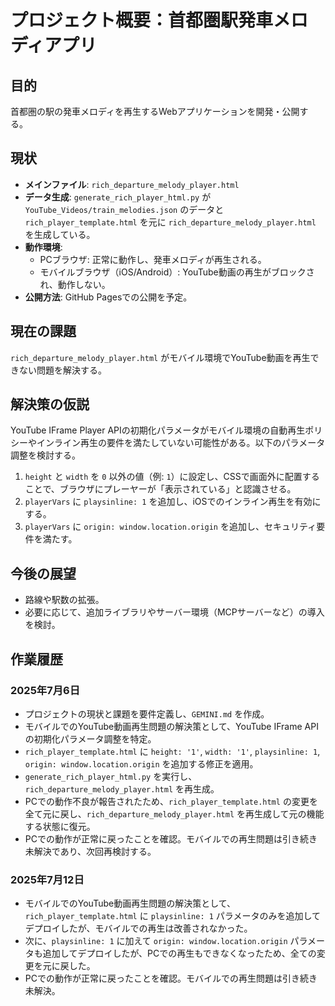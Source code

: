 # プロジェクト概要：首都圏駅発車メロディアプリ

## 目的
首都圏の駅の発車メロディを再生するWebアプリケーションを開発・公開する。

## 現状
*   **メインファイル**: `rich_departure_melody_player.html`
*   **データ生成**: `generate_rich_player_html.py` が `YouTube_Videos/train_melodies.json` のデータと `rich_player_template.html` を元に `rich_departure_melody_player.html` を生成している。
*   **動作環境**:
    *   PCブラウザ: 正常に動作し、発車メロディが再生される。
    *   モバイルブラウザ（iOS/Android）: YouTube動画の再生がブロックされ、動作しない。
*   **公開方法**: GitHub Pagesでの公開を予定。

## 現在の課題
`rich_departure_melody_player.html` がモバイル環境でYouTube動画を再生できない問題を解決する。

## 解決策の仮説
YouTube IFrame Player APIの初期化パラメータがモバイル環境の自動再生ポリシーやインライン再生の要件を満たしていない可能性がある。以下のパラメータ調整を検討する。
1.  `height` と `width` を `0` 以外の値（例: `1`）に設定し、CSSで画面外に配置することで、ブラウザにプレーヤーが「表示されている」と認識させる。
2.  `playerVars` に `playsinline: 1` を追加し、iOSでのインライン再生を有効にする。
3.  `playerVars` に `origin: window.location.origin` を追加し、セキュリティ要件を満たす。

## 今後の展望
*   路線や駅数の拡張。
*   必要に応じて、追加ライブラリやサーバー環境（MCPサーバーなど）の導入を検討。

## 作業履歴

### 2025年7月6日
*   プロジェクトの現状と課題を要件定義し、`GEMINI.md` を作成。
*   モバイルでのYouTube動画再生問題の解決策として、YouTube IFrame APIの初期化パラメータ調整を特定。
*   `rich_player_template.html` に `height: '1'`, `width: '1'`, `playsinline: 1`, `origin: window.location.origin` を追加する修正を適用。
*   `generate_rich_player_html.py` を実行し、`rich_departure_melody_player.html` を再生成。
*   PCでの動作不良が報告されたため、`rich_player_template.html` の変更を全て元に戻し、`rich_departure_melody_player.html` を再生成して元の機能する状態に復元。
*   PCでの動作が正常に戻ったことを確認。モバイルでの再生問題は引き続き未解決であり、次回再検討する。

### 2025年7月12日
*   モバイルでのYouTube動画再生問題の解決策として、`rich_player_template.html` に `playsinline: 1` パラメータのみを追加してデプロイしたが、モバイルでの再生は改善されなかった。
*   次に、`playsinline: 1` に加えて `origin: window.location.origin` パラメータも追加してデプロイしたが、PCでの再生もできなくなったため、全ての変更を元に戻した。
*   PCでの動作が正常に戻ったことを確認。モバイルでの再生問題は引き続き未解決。
